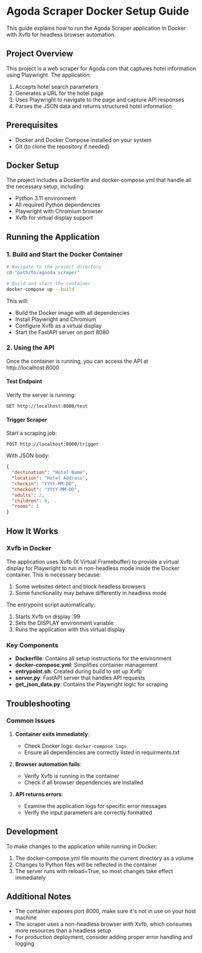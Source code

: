 # Agoda Scraper Docker Setup Guide

This guide explains how to run the Agoda Scraper application in Docker with Xvfb for headless browser automation.

## Project Overview

This project is a web scraper for Agoda.com that captures hotel information using Playwright. The application:

1. Accepts hotel search parameters
2. Generates a URL for the hotel page
3. Uses Playwright to navigate to the page and capture API responses
4. Parses the JSON data and returns structured hotel information

## Prerequisites

- Docker and Docker Compose installed on your system
- Git (to clone the repository if needed)

## Docker Setup

The project includes a Dockerfile and docker-compose.yml that handle all the necessary setup, including:

- Python 3.11 environment
- All required Python dependencies
- Playwright with Chromium browser
- Xvfb for virtual display support

## Running the Application

### 1. Build and Start the Docker Container

```bash
# Navigate to the project directory
cd "path/to/agooda scraper"

# Build and start the container
docker-compose up --build
```

This will:
- Build the Docker image with all dependencies
- Install Playwright and Chromium
- Configure Xvfb as a virtual display
- Start the FastAPI server on port 8080

### 2. Using the API

Once the container is running, you can access the API at http://localhost:8000

#### Test Endpoint

Verify the server is running:
```
GET http://localhost:8080/test
```

#### Trigger Scraper

Start a scraping job:
```
POST http://localhost:8000/trigger
```

With JSON body:
```json
{
  "destination": "Hotel Name",
  "location": "Hotel Address",
  "checkin": "YYYY-MM-DD",
  "checkout": "YYYY-MM-DD",
  "adults": 2,
  "children": 0,
  "rooms": 1
}
```

## How It Works

### Xvfb in Docker

The application uses Xvfb (X Virtual Framebuffer) to provide a virtual display for Playwright to run in non-headless mode inside the Docker container. This is necessary because:

1. Some websites detect and block headless browsers
2. Some functionality may behave differently in headless mode

The entrypoint script automatically:
1. Starts Xvfb on display :99
2. Sets the DISPLAY environment variable
3. Runs the application with this virtual display

### Key Components

- **Dockerfile**: Contains all setup instructions for the environment
- **docker-compose.yml**: Simplifies container management
- **entrypoint.sh**: Created during build to set up Xvfb
- **server.py**: FastAPI server that handles API requests
- **get_json_data.py**: Contains the Playwright logic for scraping

## Troubleshooting

### Common Issues

1. **Container exits immediately**:
   - Check Docker logs: `docker-compose logs`
   - Ensure all dependencies are correctly listed in requirments.txt

2. **Browser automation fails**:
   - Verify Xvfb is running in the container
   - Check if all browser dependencies are installed

3. **API returns errors**:
   - Examine the application logs for specific error messages
   - Verify the input parameters are correctly formatted

## Development

To make changes to the application while running in Docker:

1. The docker-compose.yml file mounts the current directory as a volume
2. Changes to Python files will be reflected in the container
3. The server runs with reload=True, so most changes take effect immediately

## Additional Notes

- The container exposes port 8000, make sure it's not in use on your host machine
- The scraper uses a non-headless browser with Xvfb, which consumes more resources than a headless setup
- For production deployment, consider adding proper error handling and logging